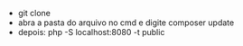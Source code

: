- git clone 
- abra a pasta do arquivo no cmd e digite composer update
- depois: php -S localhost:8080 -t public